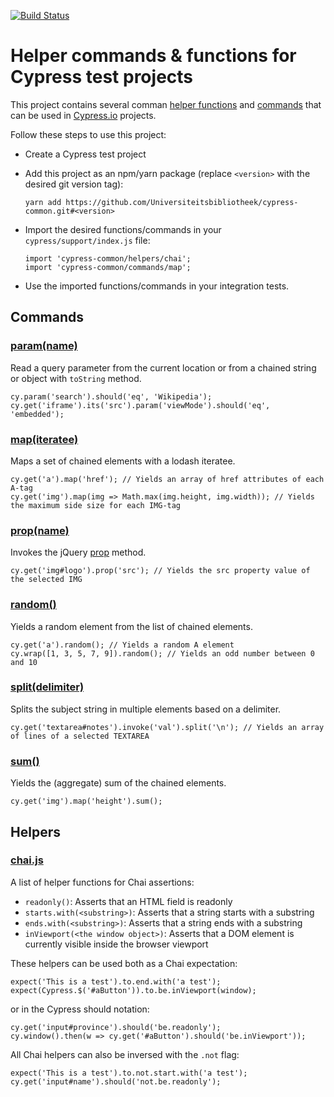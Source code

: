 [![Build Status](https://travis-ci.org/Universiteitsbibliotheek/cypress-common.svg?branch=master)](https://travis-ci.org/Universiteitsbibliotheek/cypress-common)

# Helper commands & functions for Cypress test projects

This project contains several comman [helper functions](helpers/) and [commands](commands/) that can be used in [Cypress.io](https://cypress.io) projects.

Follow these steps to use this project:

* Create a Cypress test project
* Add this project as an npm/yarn package (replace `<version>` with the desired git version tag):

  ```
  yarn add https://github.com/Universiteitsbibliotheek/cypress-common.git#<version>
  ```

* Import the desired functions/commands in your `cypress/support/index.js` file:

  ```
  import 'cypress-common/helpers/chai';
  import 'cypress-common/commands/map';
  ```

* Use the imported functions/commands in your integration tests.

## Commands

### [param(name)](commands/param.js)

Read a query parameter from the current location or from a chained string or object with `toString` method.

```
cy.param('search').should('eq', 'Wikipedia');
cy.get('iframe').its('src').param('viewMode').should('eq', 'embedded');
```

### [map(iteratee)](commands/map.js)

Maps a set of chained elements with a lodash iteratee.

```
cy.get('a').map('href'); // Yields an array of href attributes of each A-tag
cy.get('img').map(img => Math.max(img.height, img.width)); // Yields the maximum side size for each IMG-tag
```

### [prop(name)](commands/prop.js)

Invokes the jQuery [prop](https://api.jquery.com/prop/) method.

```
cy.get('img#logo').prop('src'); // Yields the src property value of the selected IMG
```

### [random()](commands/random.js)

Yields a random element from the list of chained elements.

```
cy.get('a').random(); // Yields a random A element
cy.wrap([1, 3, 5, 7, 9]).random(); // Yields an odd number between 0 and 10
```

### [split(delimiter)](commands/split.js)

Splits the subject string in multiple elements based on a delimiter.

```
cy.get('textarea#notes').invoke('val').split('\n'); // Yields an array of lines of a selected TEXTAREA
```

### [sum()](commands/sum.js)

Yields the (aggregate) sum of the chained elements.

```
cy.get('img').map('height').sum();
```

## Helpers

### [chai.js](helpers/chai.js)

A list of helper functions for Chai assertions:

* `readonly()`: Asserts that an HTML field is readonly
* `starts.with(<substring>)`: Asserts that a string starts with a substring
* `ends.with(<substring>)`: Asserts that a string ends with a substring
* `inViewport(<the window object>)`: Asserts that a DOM element is currently visible inside the browser viewport

These helpers can be used both as a Chai expectation:

```
expect('This is a test').to.end.with('a test');
expect(Cypress.$('#aButton')).to.be.inViewport(window);
```

or in the Cypress should notation:

```
cy.get('input#province').should('be.readonly');
cy.window().then(w => cy.get('#aButton').should('be.inViewport'));
```

All Chai helpers can also be inversed with the `.not` flag:

```
expect('This is a test').to.not.start.with('a test');
cy.get('input#name').should('not.be.readonly');
```
